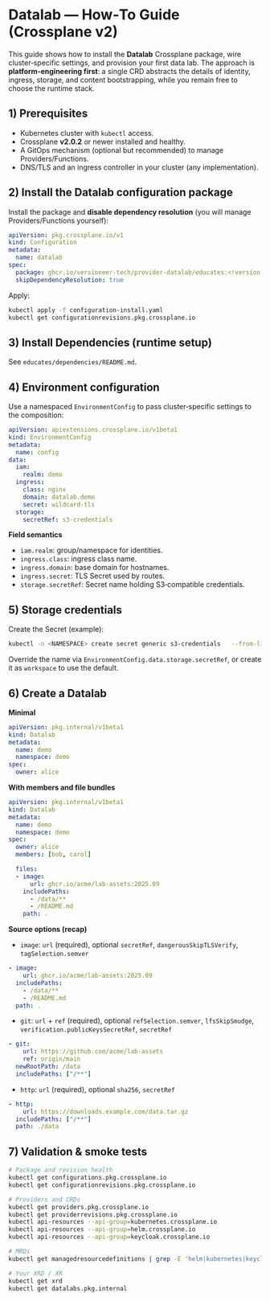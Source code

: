 # Datalab — How‑To Guide (Crossplane v2)

This guide shows how to install the **Datalab** Crossplane package, wire cluster‑specific settings, and provision your first data lab. The approach is **platform‑engineering first**: a single CRD abstracts the details of identity, ingress, storage, and content bootstrapping, while you remain free to choose the runtime stack.

## 1) Prerequisites

- Kubernetes cluster with `kubectl` access.
- Crossplane **v2.0.2** or newer installed and healthy.
- A GitOps mechanism (optional but recommended) to manage Providers/Functions.
- DNS/TLS and an ingress controller in your cluster (any implementation).

## 2) Install the Datalab configuration package

Install the package and **disable dependency resolution** (you will manage Providers/Functions yourself):

```yaml
apiVersion: pkg.crossplane.io/v1
kind: Configuration
metadata:
  name: datalab
spec:
  package: ghcr.io/versioneer-tech/provider-datalab/educates:<!version!>
  skipDependencyResolution: true
```

Apply:
```bash
kubectl apply -f configuration-install.yaml
kubectl get configurationrevisions.pkg.crossplane.io
```

## 3) Install Dependencies (runtime setup)

See `educates/dependencies/README.md`.

## 4) Environment configuration

Use a namespaced `EnvironmentConfig` to pass cluster‑specific settings to the composition:

```yaml
apiVersion: apiextensions.crossplane.io/v1beta1
kind: EnvironmentConfig
metadata:
  name: config
data:
  iam:
    realm: demo
  ingress:
    class: nginx
    domain: datalab.demo
    secret: wildcard-tls
  storage:
    secretRef: s3-credentials
```

**Field semantics**

- `iam.realm`: group/namespace for identities.
- `ingress.class`: ingress class name.
- `ingress.domain`: base domain for hostnames.
- `ingress.secret`: TLS Secret used by routes.
- `storage.secretRef`: Secret name holding S3‑compatible credentials.

## 5) Storage credentials

Create the Secret (example):

```bash
kubectl -n <NAMESPACE> create secret generic s3-credentials   --from-literal=AWS_ACCESS_KEY_ID=<KEY_ID>   --from-literal=AWS_SECRET_ACCESS_KEY=<SECRET>   --from-literal=AWS_REGION=<REGION>   --from-literal=AWS_ENDPOINT_URL=<https://s3.example.com>   --from-literal=AWS_S3_FORCE_PATH_STYLE=true
```

Override the name via `EnvironmentConfig.data.storage.secretRef`, or create it as `workspace` to use the default.

## 6) Create a Datalab

**Minimal**
```yaml
apiVersion: pkg.internal/v1beta1
kind: Datalab
metadata:
  name: demo
  namespace: demo
spec:
  owner: alice
```

**With members and file bundles**
```yaml
apiVersion: pkg.internal/v1beta1
kind: Datalab
metadata:
  name: demo
  namespace: demo
spec:
  owner: alice
  members: [bob, carol]

  files:
  - image:
      url: ghcr.io/acme/lab-assets:2025.09
    includePaths:
      - /data/**
      - /README.md
    path: .
```

**Source options (recap)**

- `image`: `url` (required), optional `secretRef`, `dangerousSkipTLSVerify`, `tagSelection.semver`

```yaml
- image:
    url: ghcr.io/acme/lab-assets:2025.09
  includePaths:
    - /data/**
    - /README.md
  path: .
```

- `git`: `url` + `ref` (required), optional `refSelection.semver`, `lfsSkipSmudge`, `verification.publicKeysSecretRef`, `secretRef`

```yaml
- git:
    url: https://github.com/acme/lab-assets
    ref: origin/main
  newRootPath: /data
  includePaths: ["/**"]
```

- `http`: `url` (required), optional `sha256`, `secretRef`

```yaml
- http:
    url: https://downloads.example.com/data.tar.gz
  includePaths: ["/**"]
  path: ./data
```

## 7) Validation & smoke tests

```bash
# Package and revision health
kubectl get configurations.pkg.crossplane.io
kubectl get configurationrevisions.pkg.crossplane.io

# Providers and CRDs
kubectl get providers.pkg.crossplane.io
kubectl get providerrevisions.pkg.crossplane.io
kubectl api-resources --api-group=kubernetes.crossplane.io
kubectl api-resources --api-group=helm.crossplane.io
kubectl api-resources --api-group=keycloak.crossplane.io

# MRDs
kubectl get managedresourcedefinitions | grep -E 'helm|kubernetes|keycloak'

# Your XRD / XR
kubectl get xrd
kubectl get datalabs.pkg.internal
```
